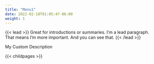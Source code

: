 ```yaml
---
title: "Menu1"
date: 2022-02-18T01:05:47-06:00
weight: 1
---
```


{{< lead >}}
Great for introductions or summaries. I’m a lead paragraph. That means I’m more important. And you can see that.
{{< /lead >}}

My Custom Description

{{< childpages >}}